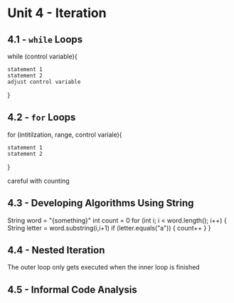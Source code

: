 # Unit 4 - Iteration

## 4.1 - `while` Loops
while (control variable){
    
    statement 1
    statement 2
    adjust control variable
}
## 4.2 - `for` Loops
for (intitilzation, range, control variale){

    statement 1
    statement 2

}

careful with counting
## 4.3 - Developing Algorithms Using String

String word = "{something}"
int count = 0
for (int i; i < word.length(); i++)
{
    String letter = word.substring(i,i+1)
    if (letter.equals("a"))
    {
        count++
    }
}


## 4.4 - Nested Iteration
The outer loop only gets executed when the inner loop is finished
## 4.5 - Informal Code Analysis
